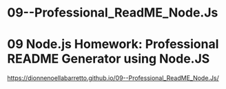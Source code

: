 # 09--Professional_ReadME_Node.Js
# 09 Node.js Homework: Professional README Generator using Node.JS
https://dionnenoellabarretto.github.io/09--Professional_ReadME_Node.Js/ 